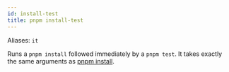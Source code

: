 ```yaml
---
id: install-test
title: pnpm install-test
---
```


Aliases: `it`

Runs a `pnpm install` followed immediately by a `pnpm test`.
It takes exactly the same arguments as [pnpm install](install).
